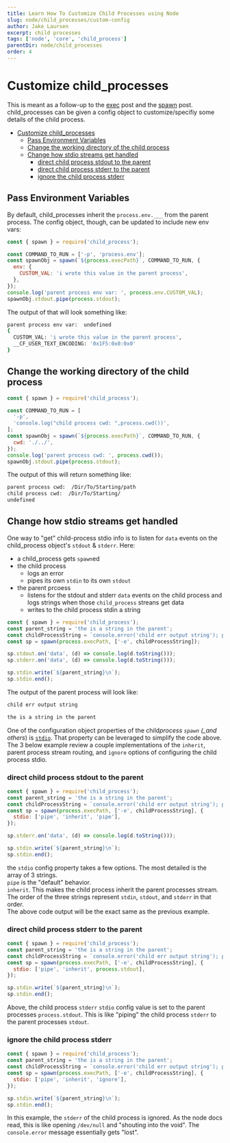 ```yaml
---
title: Learn How To Customize Child Processes using Node
slug: node/child_processes/custom-config
author: Jake Laursen
excerpt: child processes
tags: ['node', 'core', 'child_process']
parentDir: node/child_processes
order: 4
---
```


# Customize child_processes

This is meant as a follow-up to the [exec](/node/child_processes/exec) post and the [spawn](/node/child_processes/spawn) post.  
child_processes can be given a config object to customize/specifiy some details of the child process.

- [Customize child_processes](#customize-child_processes)
  - [Pass Environment Variables](#pass-environment-variables)
  - [Change the working directory of the child process](#change-the-working-directory-of-the-child-process)
  - [Change how stdio streams get handled](#change-how-stdio-streams-get-handled)
    - [direct child process stdout to the parent](#direct-child-process-stdout-to-the-parent)
    - [direct child process stderr to the parent](#direct-child-process-stderr-to-the-parent)
    - [ignore the child process stderr](#ignore-the-child-process-stderr)

## Pass Environment Variables

By default, child_processes inherit the `process.env.___` from the parent process. The config object, though, can be updated to include new env vars:

```js
const { spawn } = require('child_process');

const COMMAND_TO_RUN = ['-p', 'process.env'];
const spawnObj = spawn(`${process.execPath}`, COMMAND_TO_RUN, {
  env: {
    CUSTOM_VAL: 'i wrote this value in the parent process',
  },
});
console.log('parent process env var: ', process.env.CUSTOM_VAL);
spawnObj.stdout.pipe(process.stdout);
```

The output of that will look something like:

```bash
parent process env var:  undefined
{
  CUSTOM_VAL: 'i wrote this value in the parent process',
  __CF_USER_TEXT_ENCODING: '0x1F5:0x0:0x0'
}
```

## Change the working directory of the child process

```js
const { spawn } = require('child_process');

const COMMAND_TO_RUN = [
  '-p',
  'console.log("child process cwd: ",process.cwd())',
];
const spawnObj = spawn(`${process.execPath}`, COMMAND_TO_RUN, {
  cwd: './../',
});
console.log('parent process cwd: ', process.cwd());
spawnObj.stdout.pipe(process.stdout);
```

The output of this will return something like:

```bash
parent process cwd:  /Dir/To/Starting/path
child process cwd:  /Dir/To/Starting/
undefined
```

## Change how stdio streams get handled

One way to "get" child-process stdio info is to listen for `data` events on the child_process object's `stdout` & `stderr`. Here:

- a child_process gets `spawn`ed
- the child process
  - logs an error
  - pipes its own `stdin` to its own `stdout`
- the parent prcoess
  - listens for the stdout and stderr `data` events on the child process and logs strings when those `child_process` streans get data
  - writes to the child process stdin a string

```js
const { spawn } = require('child_process');
const parent_string = 'the is a string in the parent';
const childProcessString = `console.error('child err output string'); process.stdin.pipe(process.stdout)`;
const sp = spawn(process.execPath, ['-e', childProcessString]);

sp.stdout.on('data', (d) => console.log(d.toString()));
sp.stderr.on('data', (d) => console.log(d.toString()));

sp.stdin.write(`${parent_string}\n`);
sp.stdin.end();
```

The output of the parent process will look like:

```bash
child err output string

the is a string in the parent
```

One of the configuration object properties of the child*process `spawn` (\_and others*) is [`stdio`](https://nodejs.org/dist/latest-v18.x/docs/api/child_process.html#optionsstdio). That property can be leveraged to simplify the code above.  
The 3 below example review a couple implementations of the `inherit`, parent process stream routing, and `ignore` options of configuring the child process stdio.

### direct child process stdout to the parent

```js
const { spawn } = require('child_process');
const parent_string = 'the is a string in the parent';
const childProcessString = `console.error('child err output string'); process.stdin.pipe(process.stdout)`;
const sp = spawn(process.execPath, ['-e', childProcessString], {
  stdio: ['pipe', 'inherit', 'pipe'],
});

sp.stderr.on('data', (d) => console.log(d.toString()));

sp.stdin.write(`${parent_string}\n`);
sp.stdin.end();
```

the `stdio` config property takes a few options. The most detailed is the array of 3 strings.  
`pipe` is the "default" behavior.  
`inherit`. This makes the child process inherit the parent processes stream.  
The order of the three strings represent `stdin`, `stdout`, and `stderr` in that order.  
The above code output will be the exact same as the previous example.

### direct child process stderr to the parent

```js
const { spawn } = require('child_process');
const parent_string = 'the is a string in the parent';
const childProcessString = `console.error('child err output string'); process.stdin.pipe(process.stdout)`;
const sp = spawn(process.execPath, ['-e', childProcessString], {
  stdio: ['pipe', 'inherit', process.stdout],
});

sp.stdin.write(`${parent_string}\n`);
sp.stdin.end();
```

Above, the child process `stderr` `stdio` config value is set to the parent processes `process.stdout`. This is like "piping" the child process `stderr` to the parent processes `stdout`.

### ignore the child process stderr

```js
const { spawn } = require('child_process');
const parent_string = 'the is a string in the parent';
const childProcessString = `console.error('child err output string'); process.stdin.pipe(process.stdout)`;
const sp = spawn(process.execPath, ['-e', childProcessString], {
  stdio: ['pipe', 'inherit', 'ignore'],
});

sp.stdin.write(`${parent_string}\n`);
sp.stdin.end();
```

In this example, the `stderr` of the child process is ignored. As the node docs read, this is like opening `/dev/null` and "shouting into the void". The `console.error` message essentially gets "lost".
